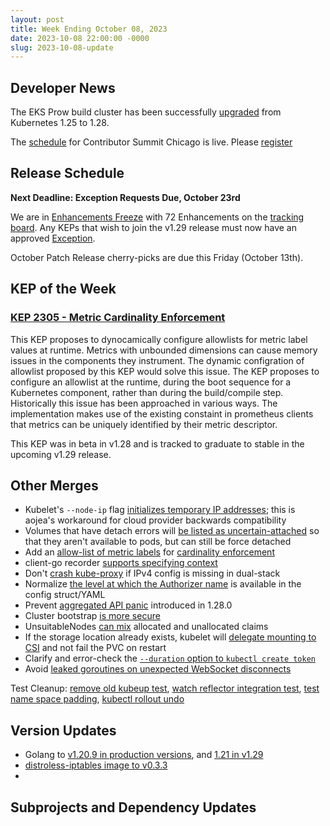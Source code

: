 ```yaml
---
layout: post
title: Week Ending October 08, 2023
date: 2023-10-08 22:00:00 -0000
slug: 2023-10-08-update
---
```


## Developer News

The EKS Prow build cluster has been successfully [upgraded](https://groups.google.com/a/kubernetes.io/g/dev/c/YJLJtpJz_Ek) from Kubernetes 1.25 to 1.28.

The [schedule](https://www.kubernetes.dev/events/2023/kcsna/schedule/) for Contributor Summit Chicago is live. Please [register](https://www.kubernetes.dev/events/2023/kcsna/registration/)

## Release Schedule

**Next Deadline: Exception Requests Due, October 23rd**

We are in [Enhancements Freeze](https://groups.google.com/a/kubernetes.io/g/dev/c/AttpmuN6Hfo) with 72 Enhancements on the [tracking board](https://github.com/orgs/kubernetes/projects/161). Any KEPs that wish to join the v1.29 release must now have an approved [Exception](https://github.com/kubernetes/sig-release/blob/master/releases/EXCEPTIONS.md).

October Patch Release cherry-picks are due this Friday (October 13th).

## KEP of the Week

### [KEP 2305 - Metric Cardinality Enforcement](https://github.com/kubernetes/enhancements/tree/master/keps/sig-instrumentation/2305-metrics-cardinality-enforcement)

This KEP proposes to dynocamically configure allowlists for metric label values at runtime. Metrics with unbounded dimensions can cause memory issues in the components they instrument. The dynamic configration of allowlist proposed by this KEP would solve this issue. The KEP proposes to configure an allowlist at the runtime, during the boot sequence for a Kubernetes component, rather than during the build/compile step. Historically this issue has been approached in various ways. The implementation makes use of the existing constaint in prometheus clients that metrics can be uniquely identified by their metric descriptor.

This KEP was in beta in v1.28 and is tracked to graduate to stable in the upcoming v1.29 release.

## Other Merges

* Kubelet's `--node-ip` flag [initializes temporary IP addresses](https://github.com/kubernetes/kubernetes/pull/121028); this is aojea's workaround for cloud provider backwards compatibility
* Volumes that have detach errors will [be listed as uncertain-attached](https://github.com/kubernetes/kubernetes/pull/120595) so that they aren't available to pods, but can still be force detached
* Add an [allow-list of metric labels](https://github.com/kubernetes/kubernetes/pull/118299) for [cardinality enforcement](https://github.com/kubernetes/enhancements/pull/4039)
* client-go recorder [supports specifying context](https://github.com/kubernetes/kubernetes/pull/120729)
* Don't [crash kube-proxy](https://github.com/kubernetes/kubernetes/pull/121008) if IPv4 config is missing in dual-stack
* Normalize [the level at which the Authorizer name](https://github.com/kubernetes/kubernetes/pull/120985) is available in the config struct/YAML
* Prevent [aggregated API panic](https://github.com/kubernetes/kubernetes/pull/120814) introduced in 1.28.0
* Cluster bootstrap [is more secure](https://github.com/kubernetes/kubernetes/pull/120400)
* UnsuitableNodes [can mix](https://github.com/kubernetes/kubernetes/pull/120338) allocated and unallocated claims
* If the storage location already exists, kubelet will [delegate mounting to CSI](https://github.com/kubernetes/kubernetes/pull/119735) and not fail the PVC on restart
* Clarify and error-check the [`--duration` option to `kubectl create token`](https://github.com/kubernetes/kubernetes/pull/119443)
* Avoid [leaked goroutines on unexpected WebSocket disconnects](https://github.com/kubernetes/kubernetes/pull/120975)

Test Cleanup: [remove old kubeup test](https://github.com/kubernetes/kubernetes/pull/120977), [watch reflector integration test](https://github.com/kubernetes/kubernetes/pull/120971), [test name space padding](https://github.com/kubernetes/kubernetes/pull/120959), [kubectl rollout undo](https://github.com/kubernetes/kubernetes/pull/119915)

## Version Updates

* Golang to [v1.20.9 in production versions](https://github.com/kubernetes/kubernetes/pull/121071), and [1.21 in v1.29](https://github.com/kubernetes/kubernetes/pull/121021)
* [distroless-iptables image to v0.3.3](https://github.com/kubernetes/kubernetes/pull/121073)
*


## Subprojects and Dependency Updates
